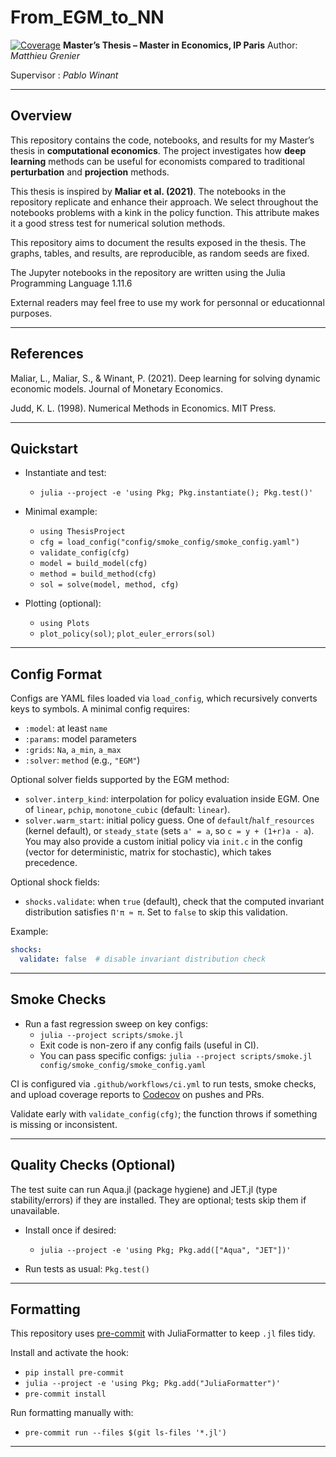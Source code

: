# From_EGM_to_NN
[![Coverage](https://codecov.io/gh/USER/From_EGM_to_NN/branch/main/graph/badge.svg)](https://codecov.io/gh/USER/From_EGM_to_NN)
**Master’s Thesis – Master in Economics, IP Paris**
Author: *Matthieu Grenier*

Supervisor : *Pablo Winant*

---

## Overview

This repository contains the code, notebooks, and results for my Master’s thesis in **computational economics**.
The project investigates how **deep learning** methods can be useful for economists compared to traditional **perturbation** and **projection** methods.

This thesis is inspired by **Maliar et al. (2021)**. The notebooks in the repository replicate and enhance their approach. We select throughout the notebooks problems with a kink in the policy function. This attribute makes it a good stress test for numerical solution methods.

This repository aims to document the results exposed in the thesis. The graphs, tables, and results, are reproducible, as random seeds are fixed.

The Jupyter notebooks in the repository are written using the Julia Programming Language 1.11.6

External readers may feel free to use my work for personnal or educationnal purposes.

---
## References

Maliar, L., Maliar, S., & Winant, P. (2021). Deep learning for solving dynamic economic models. Journal of Monetary Economics.

Judd, K. L. (1998). Numerical Methods in Economics. MIT Press.

---

## Quickstart

- Instantiate and test:
  - `julia --project -e 'using Pkg; Pkg.instantiate(); Pkg.test()'`

- Minimal example:
  - `using ThesisProject`
  - `cfg = load_config("config/smoke_config/smoke_config.yaml")`
  - `validate_config(cfg)`
  - `model = build_model(cfg)`
  - `method = build_method(cfg)`
  - `sol = solve(model, method, cfg)`

- Plotting (optional):
  - `using Plots`
  - `plot_policy(sol)`; `plot_euler_errors(sol)`

---

## Config Format

Configs are YAML files loaded via `load_config`, which recursively converts keys to symbols. A minimal config requires:
- `:model`: at least `name`
- `:params`: model parameters
- `:grids`: `Na`, `a_min`, `a_max`
- `:solver`: `method` (e.g., `"EGM"`)

Optional solver fields supported by the EGM method:
- `solver.interp_kind`: interpolation for policy evaluation inside EGM. One of `linear`, `pchip`, `monotone_cubic` (default: `linear`).
- `solver.warm_start`: initial policy guess. One of `default`/`half_resources` (kernel default), or `steady_state` (sets `a' = a`, so `c = y + (1+r)a - a`). You may also provide a custom initial policy via `init.c` in the config (vector for deterministic, matrix for stochastic), which takes precedence.

Optional shock fields:
- `shocks.validate`: when `true` (default), check that the computed invariant distribution satisfies `Π'π ≈ π`. Set to `false` to skip this validation.

Example:

```yaml
shocks:
  validate: false  # disable invariant distribution check
```

---

## Smoke Checks

- Run a fast regression sweep on key configs:
  - `julia --project scripts/smoke.jl`
  - Exit code is non-zero if any config fails (useful in CI).
  - You can pass specific configs: `julia --project scripts/smoke.jl config/smoke_config/smoke_config.yaml`

CI is configured via `.github/workflows/ci.yml` to run tests, smoke checks, and upload coverage reports to [Codecov](https://codecov.io/gh/USER/From_EGM_to_NN) on pushes and PRs.

Validate early with `validate_config(cfg)`; the function throws if something is missing or inconsistent.

---

## Quality Checks (Optional)

The test suite can run Aqua.jl (package hygiene) and JET.jl (type stability/errors) if they are installed. They are optional; tests skip them if unavailable.

- Install once if desired:
  - `julia --project -e 'using Pkg; Pkg.add(["Aqua", "JET"])'`

- Run tests as usual: `Pkg.test()`

---

## Formatting

This repository uses [pre-commit](https://pre-commit.com/) with JuliaFormatter to keep `.jl` files tidy.

Install and activate the hook:

- `pip install pre-commit`
- `julia --project -e 'using Pkg; Pkg.add("JuliaFormatter")'`
- `pre-commit install`

Run formatting manually with:

- `pre-commit run --files $(git ls-files '*.jl')`

---
